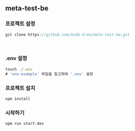 ## meta-test-be  

### 프로젝트 설정
```js
git clone https://github.com/kode-krew/meta-test-be.git

```

<br>   
   
### .env 설정
```js
touch ./.env
# 'env-example' 파일을 참고하여 '.env' 설정
```

### 프로젝트 설치
```js
npm install

```

### 시작하기
```js
npm run start:dev

```

